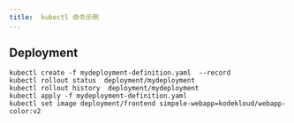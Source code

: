 ```yaml
---
title:  kubectl 命令示例 
...
```


## Deployment
```
kubectl create -f mydeployment-definition.yaml  --record
kubectl rollout status  deployment/mydeployment
kubectl rollout history  deployment/mydeployment
kubectl apply -f mydeployment-definition.yaml  
kubectl set image deployment/frontend simpele-webapp=kodekloud/webapp-color:v2
```

